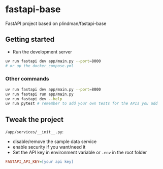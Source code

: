 # fastapi-base

FastAPI project based on plindman/fastapi-base

## Getting started

- Run the development server

```sh
uv run fastapi dev app/main.py --port=8000
# or up the docker_compose.yml
```

### Other commands

```sh
uv run fastapi dev app/main.py --port=8000
uv run fastapi run app/main.py
uv run fastapi dev --help
uv run pytest # remember to add your own tests for the APIs you add
```

## Tweak the project

`/app/services/__init__.py`:

- disable/remove the sample data service
- enable security if you want/need it
- Set the API key in environment variable or `.env` in the root folder

``` ini
FASTAPI_API_KEY=[your api key]
```
